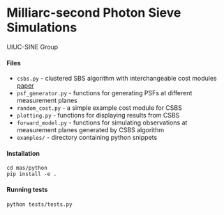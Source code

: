 # Milliarc-second Photon Sieve Simulations

UIUC-SINE Group

#### Files

- `csbs.py` - clustered SBS algorithm with interchangeable cost modules
  [paper](https://ieeexplore.ieee.org/document/4429318/)
- `psf_generator.py` - functions for generating PSFs at different measurement planes
- `random_cost.py` - a simple example cost module for CSBS
- `plotting.py` - functions for displaying results from CSBS
- `forward_model.py` - functions for simulating observations at measurement planes generated by CSBS algorithm
- `examples/` - directory containing python snippets

#### Installation

    cd mas/python
    pip install -e .

#### Running tests

    python tests/tests.py
